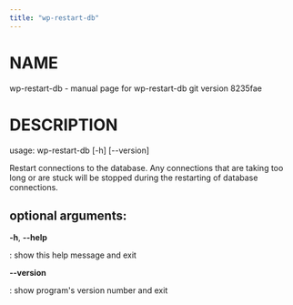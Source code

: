 ```yaml
---
title: "wp-restart-db"
---
```



NAME
====

wp-restart-db - manual page for wp-restart-db git version 8235fae

DESCRIPTION
===========

usage: wp-restart-db \[-h\] \[\--version\]

Restart connections to the database. Any connections that are taking too
long or are stuck will be stopped during the restarting of database
connections.

optional arguments:
-------------------

**-h**, **\--help**

:   show this help message and exit

**\--version**

:   show program\'s version number and exit
